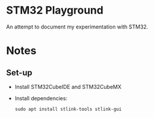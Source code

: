 # STM32 Playground
An attempt to document my experimentation with STM32.

# Notes
## Set-up
- Install STM32CubeIDE and STM32CubeMX
- Install dependencies: 
    
    ```
    sudo apt install stlink-tools stlink-gui
    ```
